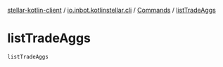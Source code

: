 [stellar-kotlin-client](../../index.md) / [io.inbot.kotlinstellar.cli](../index.md) / [Commands](index.md) / [listTradeAggs](./list-trade-aggs.md)

# listTradeAggs

`listTradeAggs`